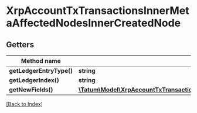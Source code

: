 # XrpAccountTxTransactionsInnerMetaAffectedNodesInnerCreatedNode

## Getters

Method name | Return type | Description | Notes
------------ | ------------- | ------------- | -------------
**getLedgerEntryType()** | **string** |  | [optional]
**getLedgerIndex()** | **string** |  | [optional]
**getNewFields()** | [**\Tatum\Model\XrpAccountTxTransactionsInnerMetaAffectedNodesInnerCreatedNodeNewFields**](XrpAccountTxTransactionsInnerMetaAffectedNodesInnerCreatedNodeNewFields.md) |  | [optional]

[[Back to Index]](../index.md)
